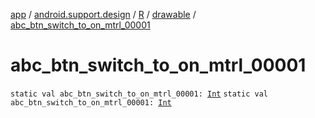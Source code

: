 [app](../../../index.md) / [android.support.design](../../index.md) / [R](../index.md) / [drawable](index.md) / [abc_btn_switch_to_on_mtrl_00001](./abc_btn_switch_to_on_mtrl_00001.md)

# abc_btn_switch_to_on_mtrl_00001

`static val abc_btn_switch_to_on_mtrl_00001: `[`Int`](https://kotlinlang.org/api/latest/jvm/stdlib/kotlin/-int/index.html)
`static val abc_btn_switch_to_on_mtrl_00001: `[`Int`](https://kotlinlang.org/api/latest/jvm/stdlib/kotlin/-int/index.html)